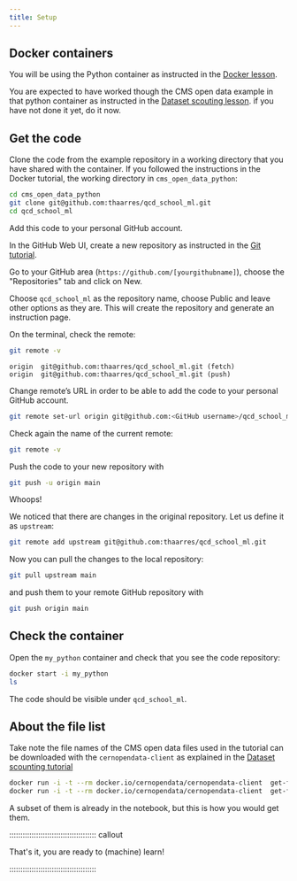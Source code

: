 ```yaml
---
title: Setup
---
```



## Docker containers

You will be using the Python container as instructed in the [Docker lesson](https://cms-opendata-workshop.github.io/workshopqcd-2024-lesson-docker/03-docker-for-cms-opendata.html#python-tools-container).

You are expected to have worked though the CMS open data example in that python container as instructed in the [Dataset scouting lesson](https://cms-opendata-workshop.github.io/workshopqcd-2024-lesson-dataset-scouting/05-what-is-in-the-data.html#inspect-datasets-with-python-tools). if you have not done it yet, do it now.


## Get the code

Clone the code from the example repository in a working directory that you have shared with the container. If you followed the instructions in the Docker tutorial, the working directory in `cms_open_data_python`: 

```bash
cd cms_open_data_python
git clone git@github.com:thaarres/qcd_school_ml.git
cd qcd_school_ml
```

Add this code to your personal GitHub account. 

In the GitHub Web UI, create a new repository as instructed in the [Git tutorial](https://cms-opendata-workshop.github.io/workshopqcd-2024-lesson-git/04-exercises.html#upload-an-existing-local-repository-to-github).

Go to your GitHub area (`https://github.com/[yourgithubname]`), choose the "Repositories" tab and click on New.

Choose `qcd_school_ml` as the repository name, choose Public and leave other options as they are. This will create the repository and generate an instruction page.

On the terminal, check the remote:

```bash
git remote -v
```

```output
origin  git@github.com:thaarres/qcd_school_ml.git (fetch)
origin  git@github.com:thaarres/qcd_school_ml.git (push)
```

Change remote’s URL in order to be able to add the code to your personal GitHub account.

```bash
git remote set-url origin git@github.com:<GitHub username>/qcd_school_ml.git
```

Check again the name of the current remote:

```bash
git remote -v
```

Push the code to your new repository with

```bash
git push -u origin main
```

Whoops!

We noticed that there are changes in the original repository. Let us define it as `upstream`:

```bash
git remote add upstream git@github.com:thaarres/qcd_school_ml.git
```

Now you can pull the changes to the local repository:

```bash
git pull upstream main
```

and push them to your remote GitHub repository with

```bash
git push origin main
```

## Check the container

Open the `my_python` container and check that you see the code repository:

```bash
docker start -i my_python
ls
```

The code should be visible under `qcd_school_ml`.

## About the file list

Take note the file names of the CMS open data files used in the tutorial can be downloaded with the `cernopendata-client` as explained in the [Dataset scounting tutorial](https://cms-opendata-workshop.github.io/workshopqcd-2024-lesson-dataset-scouting/04-cli-through-cernopendata-client.html#get-dataset-information)

```bash
docker run -i -t --rm docker.io/cernopendata/cernopendata-client  get-file-locations --recid 63168 --protocol xrootd 
docker run -i -t --rm docker.io/cernopendata/cernopendata-client  get-file-locations --recid 33703 --protocol xrootd
```

A subset of them is already in the notebook, but this is how you would get them.

::::::::::::::::::::::::::::::::::::::: callout

That's it, you are ready to (machine) learn!

:::::::::::::::::::::::::::::::::::::::